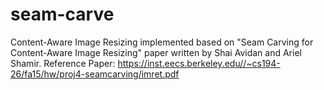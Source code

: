 # seam-carve
 Content-Aware Image Resizing implemented based on "Seam Carving for Content-Aware Image Resizing" paper written by Shai Avidan and Ariel Shamir.
 Reference Paper: https://inst.eecs.berkeley.edu//~cs194-26/fa15/hw/proj4-seamcarving/imret.pdf
